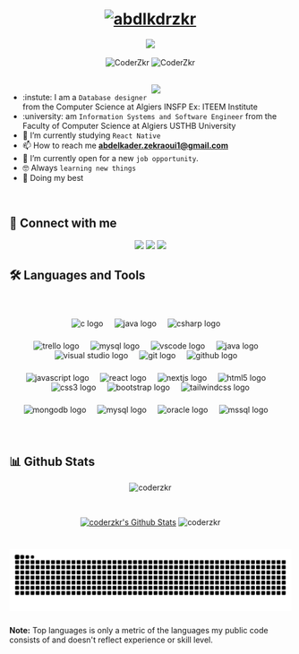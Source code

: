 <h1 align="center"><a href="https://github.com/coderzkr">
    <img src="https://readme-typing-svg.demolab.com?font=Fira+Code&size=25&duration=100&pause=800&color=ocean&center=true&width=435&lines=Hi+👋,+I'm+Abdelkader+Zkr" alt="abdlkdrzkr" /></a></h1>

<p align="center">
    <a href="http://coderzkr.me">
    <img src="https://readme-typing-svg.demolab.com?font=Fira+Code&size=25&duration=1000&pause=1000&color=indigo&center=true&width=670&lines=React+Developer+%7C+Junior+Software+Engineer;Database+Modeler+%7C+Senior+Tech;Learning+Mobile+App+Development+%7C+React+Native" /></a>
</p>

<p align="center"> <img src="https://komarev.com/ghpvc/?username=CoderZkr&label=Profile%20views&color=0e75b6&style=flat" alt="CoderZkr" />
		   <img src="https://img.shields.io/github/followers/CoderZkr?label=Followers" alt="CoderZkr" />
</p>
<br>
<img align="right" src="https://user-images.githubusercontent.com/63050133/156676671-d5b2e362-97d4-4404-9447-dd71ddfea82f.gif" width = 250px/>

- :instute: I am a `Database designer` from the Computer Science at Algiers INSFP Ex: ITEEM Institute
- :university: am `Information Systems and Software Engineer` from the Faculty of Computer Science at Algiers USTHB University
- 🌱 I’m currently studying `React Native`
- 📫 How to reach me **abdelkader.zekraoui1@gmail.com**
- :thinking: I’m currently open for a new `job opportunity`.
- :nerd_face: Always `learning new things`
- 🐼 Doing my best

<br>

## 📩 Connect with me

<p align="center">
    <a href="mailto:abdelkader.zekraoui1@gmail.com" title="Gmail"><img src="https://img.shields.io/badge/gmail-%23F05033.svg?style=for-the-badge&logo=gmail&logoColor=white"/></a>  
<a href="https://www.facebook.com/profile.php?id=100081443012837" title="Facebook"><img src="https://img.shields.io/badge/Facebook-%231877F2.svg?style=for-the-badge&logo=Facebook&logoColor=white"/></a>
    <a href="https://www.linkedin.com/in/abdelkader-zekraoui-a13682215/" title="LinkedIn"><img src="https://img.shields.io/badge/linkedin-%230077B5.svg?style=for-the-badge&logo=linkedin&logoColor=white"/></a>  
</p>

## 🛠 Languages and Tools

<br clear="both">

###

<div align="center">
  <img src="https://cdn.jsdelivr.net/gh/devicons/devicon/icons/c/c-original.svg" height="40" alt="c logo"  />
  <img width="12" />
  <img src="https://cdn.jsdelivr.net/gh/devicons/devicon@latest/icons/java/java-original-wordmark.svg" height="40" alt="java logo"  />
  <img width="12" />
  <img src="https://cdn.jsdelivr.net/gh/devicons/devicon/icons/csharp/csharp-original.svg" height="40" alt="csharp logo"  />
  <img width="12" />
</div>

###

<div align="center">
  <img src="https://cdn.jsdelivr.net/gh/devicons/devicon@latest/icons/trello/trello-original-wordmark.svg" height="35" alt="trello logo"  />
  <img width="12" />
  <img src="https://cdn.jsdelivr.net/gh/devicons/devicon@latest/icons/slack/slack-original.svg" height="35" alt="mysql logo"  />
  <img width="12" />
  <img title="VS Code" src="https://cdn.jsdelivr.net/gh/devicons/devicon@latest/icons/vscode/vscode-original.svg" height="40" alt="vscode logo"  />
  <img width="12" />
  <img src="https://cdn.jsdelivr.net/gh/devicons/devicon@latest/icons/eclipse/eclipse-original-wordmark.svg" height="40" alt="java logo"  />
  <img width="12" />
  <img title="Visual Studio" src="https://cdn.jsdelivr.net/gh/devicons/devicon@latest/icons/visualstudio/visualstudio-original.svg" height="40" alt="visual studio logo"  />
  <img width="12" />
  <img src="https://cdn.jsdelivr.net/gh/devicons/devicon/icons/git/git-original.svg" height="35" alt="git logo"  />
  <img width="12" />
  <img src="https://cdn.jsdelivr.net/gh/devicons/devicon/icons/github/github-original.svg" height="35" alt="github logo"  />
  <img width="12" />
</div>

###

<div align="center">
  <img src="https://cdn.jsdelivr.net/gh/devicons/devicon/icons/javascript/javascript-original.svg" height="35" alt="javascript logo"  />
  <img width="12" />
  <img src="https://cdn.jsdelivr.net/gh/devicons/devicon/icons/react/react-original.svg" height="35" alt="react logo"  />
  <img width="12" />
  <img src="https://cdn.jsdelivr.net/gh/devicons/devicon/icons/nextjs/nextjs-original.svg" height="35" alt="nextjs logo"  />
  <img width="12" />
  <img src="https://cdn.jsdelivr.net/gh/devicons/devicon/icons/html5/html5-original.svg" height="35" alt="html5 logo"  />
  <img width="12" />
  <img src="https://cdn.jsdelivr.net/gh/devicons/devicon/icons/css3/css3-original.svg" height="35" alt="css3 logo"  />
  <img width="12" />
  <img src="https://cdn.jsdelivr.net/gh/devicons/devicon/icons/bootstrap/bootstrap-original.svg" height="35" alt="bootstrap logo"  />
  <img width="12" />
  <img src="https://cdn.jsdelivr.net/gh/devicons/devicon@latest/icons/tailwindcss/tailwindcss-original.svg" height="35" alt="tailwindcss logo"  />
</div>

###

<div align="center">
  <img src="https://cdn.jsdelivr.net/gh/devicons/devicon/icons/mongodb/mongodb-original.svg" height="35" alt="mongodb logo"  />
  <img width="12" />
  <img src="https://cdn.jsdelivr.net/gh/devicons/devicon/icons/mysql/mysql-original.svg" height="35" alt="mysql logo"  />
  <img width="12" />
  <img src="https://cdn.jsdelivr.net/gh/devicons/devicon/icons/oracle/oracle-original.svg" height="35" alt="oracle logo"  />
  <img width="12" />
  <img src="https://cdn.jsdelivr.net/gh/devicons/devicon@latest/icons/microsoftsqlserver/microsoftsqlserver-original-wordmark.svg" height="35" alt="mssql logo"  />
  <img width="12" />
</div>

###

<br>

## 📊 Github Stats

<p align="center"><img src="https://github-readme-streak-stats.herokuapp.com/?user=coderzkr&theme=tokyonight_duo" alt="coderzkr" /></p>
  <br/>
  <p align="center">
    <a href="https://github.com/anuraghazra/github-readme-stats">
	    <img alt="coderzkr's Github Stats" src="https://github-readme-stats.vercel.app/api?username=coderzkr&show_icons=true&count_private=true&locale=en&theme=tokyonight&layout=compact" height="230px"/></a>
	  <img src="https://github-readme-stats.vercel.app/api/top-langs?username=coderzkr&langs_count=10&show_icons=true&locale=en&theme=tokyonight" alt="coderzkr" height="230px"/>
<br/>

###

<br clear="both">

<img src="https://raw.githubusercontent.com/mededdahby/mededdahby/output/snake.svg" alt="Snake animation" />

###

<b>Note:</b> Top languages is only a metric of the languages my public code consists of and doesn't reflect experience or skill level.

  </p>
